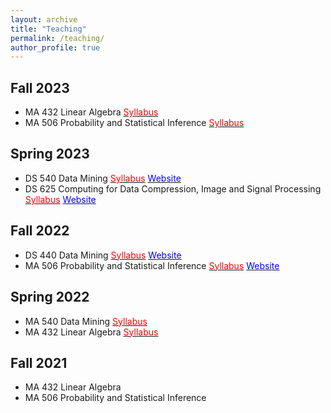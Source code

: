 ```yaml
---
layout: archive
title: "Teaching"
permalink: /teaching/
author_profile: true
---
```


<!-- {% include base_path %}

{% for post in site.teaching reversed %}
  {% include archive-single.html %}
{% endfor %} -->

## Fall 2023
- MA 432 Linear Algebra <a href = "/files/MA432_Fall23.pdf" target="_blank"><span style="color:red">Syllabus</span></a>
- MA 506 Probability and Statistical Inference <a href = "/files/MA506_Fall23.pdf" target="_blank"><span style="color:red">Syllabus</span></a>

## Spring 2023
- DS 540 Data Mining <a href = "/files/MA540_Spring23.pdf" target="_blank"><span style="color:red">Syllabus</span></a> <a href = "https://p-shekhar.github.io/2023_DS540/" target="_blank"><span style="color:blue">Website</span></a>
- DS 625 Computing for Data Compression, Image and Signal Processing <a href = "/files/DS625_Spring23.pdf" target="_blank"><span style="color:red">Syllabus</span></a> <a href = "https://p-shekhar.github.io/2023_DS625/" target="_blank"><span style="color:blue">Website</span></a>

## Fall 2022
- DS 440 Data Mining <a href = "/files/DS440_Fall22.pdf" target="_blank"><span style="color:red">Syllabus</span></a> <a href = "https://p-shekhar.github.io/DS440/" target="_blank"><span style="color:blue">Website</span></a>
- MA 506 Probability and Statistical Inference <a href = "/files/MA506_Fall22.pdf" target="_blank"><span style="color:red">Syllabus</span></a> <a href = "https://p-shekhar.github.io/MA506/" target="_blank"><span style="color:blue">Website</span></a>

## Spring 2022
- MA 540 Data Mining <a href = "/files/MA540_Spring22.pdf" target="_blank"><span style="color:red">Syllabus</span></a>
- MA 432 Linear Algebra <a href = "/files/MA432_Spring22.pdf" target="_blank"><span style="color:red">Syllabus</span></a>

## Fall 2021
- MA 432 Linear Algebra
- MA 506 Probability and Statistical Inference

